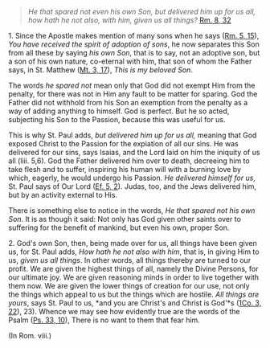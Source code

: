 
> _He that spared not even his own Son, but delivered him up for us all, how hath he not also, with him, given us all things?_ [Rm. 8, 32](https://vulgata.online/bible/Rm.8?ed=DR2&vfn=DR2.Rm.8.32:vs)

1\. Since the Apostle makes mention of many sons when he says ([Rm. 5, 15](https://vulgata.online/bible/Rm.5?ed=DR2&vfn=DR2.Rm.5.15:vs)), _You have received the spirit of adoption of sons_, he now separates this Son from all these by saying _his own Son_, that is to say, not an adoptive son, but a son of his own nature, co-eternal with him, that son of whom the Father says, in St. Matthew ([Mt. 3, 17](https://vulgata.online/bible/Mt.3?ed=DR2&vfn=DR2.Mt.3.17:vs)), _This is my beloved Son_.

The words _he spared not_ mean only that God did not exempt Him from the penalty, for there was not in Him any fault to be matter for sparing. God the Father did not withhold from his Son an exemption from the penalty as a way of adding anything to himself. God is perfect. But he so acted, subjecting his Son to the Passion, because this was useful for us.

This is why St. Paul adds, *but delivered him up for us all,* meaning that God exposed Christ to the Passion for the expiation of all our sins. He was delivered for our sins, says Isaias, and the Lord laid on him the iniquity of us all (liii. 5,6). God the Father delivered him over to death, decreeing him to take flesh and to suffer, inspiring his human will with a burning love by which, eagerly, he would undergo his Passion. _He delivered himself for us_, St. Paul says of Our Lord ([Ef. 5, 2](https://vulgata.online/bible/Ef.5?ed=DR2&vfn=DR2.Ef.5.2:vs)). Judas, too, and the Jews delivered him, but by an activity external to His.

There is something else to notice in the words, _He that spared not his own Son_. It is as though it said: Not only has God given other saints over to suffering for the benefit of mankind, but even his own, proper Son.

2\. God's own Son, then, being made over for us, all things have been given us, for St. Paul adds, _How hath he not also with him_, that is, in giving Him to us, _given us all things_. In other words, all things thereby are turned to our profit. We are given the highest things of all, namely the Divine Persons, for our ultimate joy. We are given reasoning minds in order to live together with them now. We are given the lower things of creation for our use, not only the things which appeal to us but the things which are hostile. _All things are yours_, says St. Paul to us, *and you are Christ's and Christ is God'*s ([1Co. 3, 22](https://vulgata.online/bible/1Co.3?ed=DR2&vfn=DR2.1Co.3.22:vs)), 23). Whence we may see how evidently true are the words of the Psalm ([Ps. 33, 10](https://vulgata.online/bible/Ps.33?ed=DR2&vfn=DR2.Ps.33.10:vs)), There is no want to them that fear him.

(In Rom. viii.)

